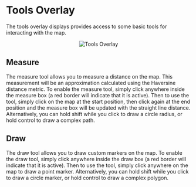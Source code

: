 # Tools Overlay

The tools overlay displays provides access to some basic tools for
interacting with the map.

<div style="text-align: center">

<img src="../ext/docs/CoreMapView/src/au/gov/asd/tac/constellation/views/mapview/resources/MapOverlayTools.png" alt="Tools
Overlay" />

</div>

## Measure

The measure tool allows you to measure a distance on the map. This
measurement will be an approximation calculated using the Haversine
distance metric. To enable the measure tool, simply click anywhere
inside the measure box (a red border will indicate that it is active).
Then to use the tool, simply click on the map at the start position,
then click again at the end position and the measure box will be updated
with the straight line distance. Alternatively, you can hold shift while
you click to draw a circle radius, or hold control to draw a complex
path.

## Draw

The draw tool allows you to draw custom markers on the map. To enable
the draw tool, simply click anywhere inside the draw box (a red border
will indicate that it is active). Then to use the tool, simply click
anywhere on the map to draw a point marker. Alternatively, you can hold
shift while you click to draw a circle marker, or hold control to draw a
complex polygon.

